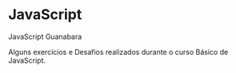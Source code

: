 # JavaScript

JavaScript Guanabara

Alguns exercícios e Desafios realizados durante o curso Básico de JavaScript.
